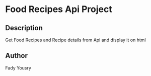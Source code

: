 # Food Recipes Api Project

## Description
Get Food Recipes and Recipe details from Api and display it on html

## Author
Fady Yousry
